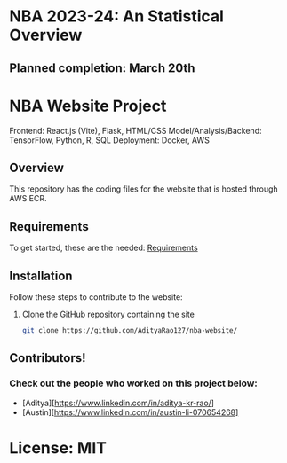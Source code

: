 # NBA 2023-24: An Statistical Overview

## Planned completion: March 20th


# NBA Website Project

Frontend: React.js (Vite), Flask, HTML/CSS
Model/Analysis/Backend: TensorFlow, Python, R, SQL
Deployment: Docker, AWS


## Overview

This repository has the coding files for the website that is hosted through AWS ECR.  

## Requirements

To get started, these are the needed: [Requirements](requirements.txt)

## Installation

Follow these steps to contribute to the website:

1. Clone the GitHub repository containing the site
    ```bash
    git clone https://github.com/AdityaRao127/nba-website/
    ```

## Contributors!
### Check out the people who worked on this project below: 
- [Aditya][https://www.linkedin.com/in/aditya-kr-rao/]
- [Austin][https://www.linkedin.com/in/austin-li-070654268]
  
# License: MIT
